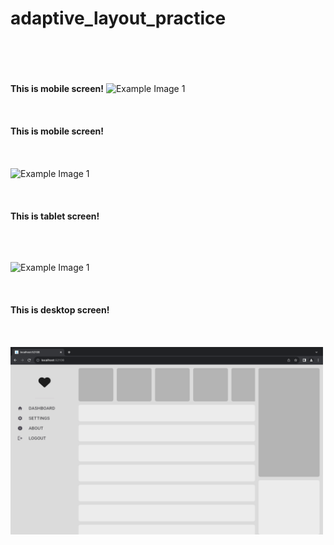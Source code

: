 # adaptive_layout_practice
<br></br><br></br>
<strong>This is mobile screen!</strong>
<img src="images/mobile_screen.png" alt="Example Image 1" width="500" height="300">
<br></br><br></br>
<strong>This is mobile screen!</strong>
<br></br><br></br>
<img src="images/mobile_screen_2.png" alt="Example Image 1" width="500" height="300">
<br></br><br></br>
<strong>This is tablet screen!</strong>
<br></br><br></br>

<img src="images/tablet_screen.png" alt="Example Image 1" width="500" height="300">
<br></br><br></br>
<strong>This is desktop screen!</strong>
<br></br><br></br>

<img src="images/desktop_screen.png" alt="Example Image 1" width="500" height="300">
